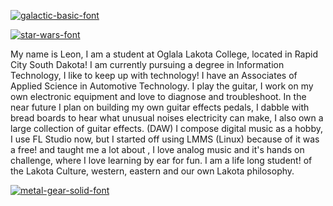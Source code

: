                      
<a href="https://fontmeme.com/fonts/galactic-basic-font/"><img src="https://fontmeme.com/permalink/250421/20b7ee61f2d89f1e7c6223d4ff808576.png" alt="galactic-basic-font" border="0"></a>




   <a href="https://fontmeme.com/star-wars-font/"><img src="https://fontmeme.com/permalink/250421/db572d8210fea36d5be4aa862595b9fd.png" alt="star-wars-font" border="0"></a>



   My name is Leon, I am a student at Oglala Lakota College, located in Rapid City South Dakota! I am currently pursuing a degree in Information Technology, I like to keep up with technology! I have an Associates of Applied Science in Automotive Technology.
   I play the guitar, I work on my own electronic equipment and love to diagnose and troubleshoot. In the near future I plan on building my own guitar effects pedals, I dabble with bread boards to hear what unusual noises electricity can make, I also own a large 
   collection of guitar effects. (DAW) I compose digital music as a hobby, I use FL Studio now, but I started off using LMMS (Linux) because of it was a free! and taught me a lot about , I love analog music and it's hands on challenge, where I love learning by ear for 
   fun. 
   I am a life long student! of the Lakota Culture, western, eastern and our own Lakota philosophy. 
   
<a href="https://fontmeme.com/fonts/metal-gear-solid-font/"><img src="https://fontmeme.com/permalink/250421/2315a2bedff799cc77b2a628c03c2243.png" alt="metal-gear-solid-font" border="0"></a>
